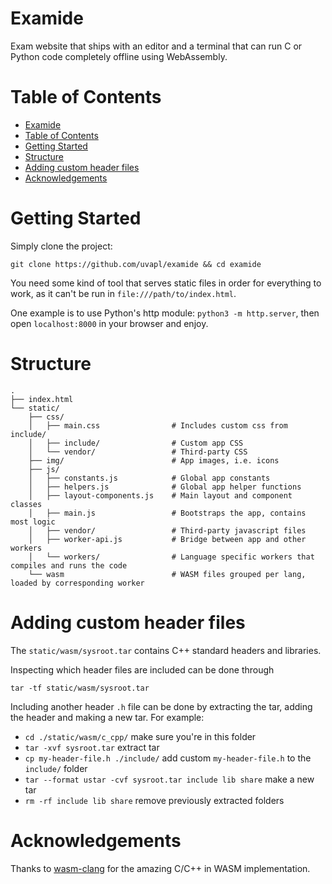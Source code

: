 # Examide

Exam website that ships with an editor and a terminal that can run C or Python
code completely offline using WebAssembly.

# Table of Contents

- [Examide](#examide)
- [Table of Contents](#table-of-contents)
- [Getting Started](#getting-started)
- [Structure](#structure)
- [Adding custom header files](#adding-custom-header-files)
- [Acknowledgements](#acknowledgements)

# Getting Started

Simply clone the project:

```
git clone https://github.com/uvapl/examide && cd examide
```

You need some kind of tool that serves static files in order for everything to
work, as it can't be run in `file:///path/to/index.html`.

One example is to use Python's http module: `python3 -m http.server`, then open
`localhost:8000` in your browser and enjoy.

# Structure

```
.
├── index.html
└── static/
    ├── css/
    │   ├── main.css                # Includes custom css from include/
    │   ├── include/                # Custom app CSS
    │   └── vendor/                 # Third-party CSS
    ├── img/                        # App images, i.e. icons
    ├── js/
    │   ├── constants.js            # Global app constants
    │   ├── helpers.js              # Global app helper functions
    │   ├── layout-components.js    # Main layout and component classes
    │   ├── main.js                 # Bootstraps the app, contains most logic
    │   ├── vendor/                 # Third-party javascript files
    │   ├── worker-api.js           # Bridge between app and other workers
    │   └── workers/                # Language specific workers that compiles and runs the code
    └── wasm                        # WASM files grouped per lang, loaded by corresponding worker
```

# Adding custom header files

The `static/wasm/sysroot.tar` contains C++ standard headers and libraries.

Inspecting which header files are included can be done through

```
tar -tf static/wasm/sysroot.tar
```

Including another header `.h` file can be done by extracting the tar, adding the
header and making a new tar. For example:

- `cd ./static/wasm/c_cpp/` make sure you're in this folder
- `tar -xvf sysroot.tar` extract tar
- `cp my-header-file.h ./include/` add custom `my-header-file.h` to the
`include/` folder
- `tar --format ustar -cvf sysroot.tar include lib share` make a new tar
- `rm -rf include lib share` remove previously extracted folders


# Acknowledgements

Thanks to [wasm-clang](https://github.com/binji/wasm-clang) for the amazing
C/C++ in WASM implementation.
